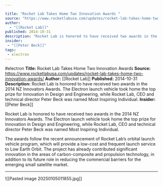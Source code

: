 ```yaml
---

title: "Rocket Lab Takes Home Two Innovation Awards "
source: "https://www.rocketlabusa.com/updates/rocket-lab-takes-home-two-innovation-awards/"
author:
  - "[[Rocket Lab]]"
published: 2014-10-31
description: "Rocket Lab is honored to have received two awards in the 2014 NZ Innovators Awards. The Electron launch vehicle took home the top prize for Innovation in Design and Engineering, while Rocket Lab, CEO and technical director Peter Beck was named Most Inspiring Individual."
insider:
 - "[[Peter Beck]]"
tags:
 - electron
---
```


#electron
**Title:** Rocket Lab Takes Home Two Innovation Awards 
**Source:** https://www.rocketlabusa.com/updates/rocket-lab-takes-home-two-innovation-awards/
**Author:** [[Rocket Lab]]
**Published:** 2014-10-31
**Description:** Rocket Lab is honored to have received two awards in the 2014 NZ Innovators Awards. The Electron launch vehicle took home the top prize for Innovation in Design and Engineering, while Rocket Lab, CEO and technical director Peter Beck was named Most Inspiring Individual.
**Insider:** [[Peter Beck]]

Rocket Lab is honored to have received two awards in the 2014 NZ Innovators Awards. The Electron launch vehicle took home the top prize for Innovation in Design and Engineering, while Rocket Lab, CEO and technical director Peter Beck was named Most Inspiring Individual.

The awards follow the recent announcement of Rocket Lab’s orbital launch vehicle program, which will provide a low-cost and frequent launch service to Low Earth Orbit. The project has already contributed significant innovation in the areas of carbon-composite and propulsion technology, in addition to its future role in reducing the commercial barriers for the emerging small satellite market.

---

![[Pasted image 20250105011855.jpg]]